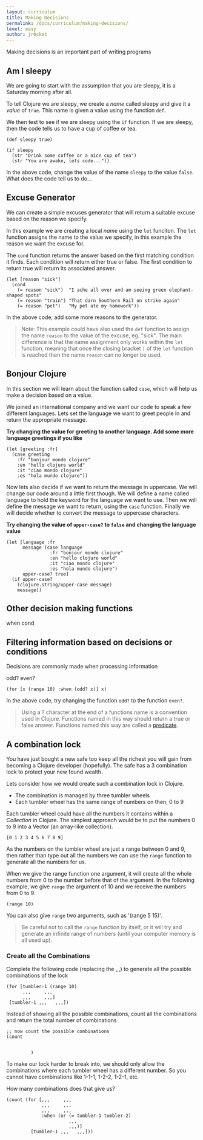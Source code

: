 ```yaml
---
layout: curriculum
title: Making Decisions 
permalink: /docs/curriculum/making-decisions/
level: easy
author: jr0cket
---
```


Making decisions is an important part of writing programs


## Am I sleepy

We are going to start with the assumption that you are sleepy, it is a Saturday morning after all.

To tell Clojure we are sleepy, we create a _name_ called sleepy and give it a _value_ of `true`.  This name is given a value using the function `def`.

We then test to see if we are sleepy using the `if` function.  If we are sleepy, then the code tells us to have a cup of coffee or tea.

~~~klipse
(def sleepy true)

(if sleepy
  (str "Drink some coffee or a nice cup of tea")
  (str "You are awake, lets code..."))
~~~

In the above code, change the value of the name `sleepy` to the value `false`.  What does the code tell us to do...



## Excuse Generator

We can create a simple excuses generator that will return a suitable excuse based on the reason we specify.

In this example we are creating a local _name_ using the `let` funciton.  The `let` function assigns the name to the value we specify, in this example the reason we want the excuse for.

The `cond` function returns the answer based on the first matching condition it finds.  Each condition will return either true or false.  The first condition to return true will return its associated answer. 

~~~klipse
(let [reason "sick"]
  (cond
    (= reason "sick")  "I ache all over and am seeing green elephant-shaped spots"
    (= reason "train") "That darn Southern Rail on strike again"
    (= reason "pet")   "My pet ate my homework"))
~~~

In the above code, add some more reasons to the generator.

> Note: This example could have also used the `def` function to assign the name `reason` to the value of the excuse, eg. "sick".  The main difference is that the name assignment only works within the `let` function, meaning that once the closing bracket `)` of the `let` function is reached then the name `reason` can no longer be used. 



## Bonjour Clojure

In this section we will learn about the function called `case`, which will help us make a decision based on a value.

We joined an international company and we want our code to speak a few different languages.  Lets set the language we want to greet people in and return the appropriate message.

**Try changing the value for greeting to another language.  Add some more language greetings if you like**

~~~klipse
(let [greeting :fr]
  (case greeting
    :fr "bonjour monde clojure"
    :en "hello clojure world"
    :it "ciao mondo clojure"
    :es "hola mundo clojure"))
~~~


Now lets also decide if we want to return the message in uppercase.  We will change our code around a little first though.  We will define a name called language to hold the keyword for the language we want to use.  Then we will define the message we want to return, using the `case` function.  Finally we will decide whether to convert the message to uppercase characters.

**Try changing the value of `upper-case?` to `false` and changing the language value**

~~~klipse
(let [language :fr
      message (case language
                :fr "bonjour monde clojure"
                :en "hello clojure world"
                :it "ciao mondo clojure"
                :es "hola mundo clojure")
      upper-case? true]
  (if upper-case?
    (clojure.string/upper-case message)
    message))
~~~


## Other decision making functions


when
cond





## Filtering information based on decisions or conditions 

Decisions are commonly made when processing information

odd?
even?

~~~klipse
(for [x (range 10) :when (odd? x)] x)
~~~

In the above code, try changing the function `odd?` to the function `even?`.

> Using a ? character at the end of a functions name is a convention used in Clojure.  Functions named in this way should return a true or false answer.  Functions named this way are called a [predicate](https://en.wikipedia.org/wiki/Predicate_(mathematical_logic)).



## A combination lock 

You have just bought a new safe too keep all the richest you will gain from becoming a Clojure developer (hopefully).  The safe has a 3 combination lock to protect your new found wealth.

Lets consider how we would create such a combination lock in Clojure.

- The combination is managed by three tumbler wheels
- Each tumbler wheel has the same range of numbers on then, 0 to 9

Each tumbler wheel could have all the numbers it contains within a _Collection_ in Clojure.  The simplest approach would be to put the numbers 0 to 9 into a Vector (an array-like collection).

~~~klipse
[0 1 2 3 4 5 6 7 8 9]
~~~

As the numbers on the tumbler wheel are just a range between 0 and 9, then rather than type out all the numbers we can use the `range` function to generate all the numbers for us.  

When we give the range function one argument, it will create all the whole numbers from 0 to the number before that of the argument.  In the following example, we give `range` the argument of 10 and we receive the numbers from 0 to 9. 

~~~klipse
(range 10)
~~~

You can also give `range` two arguments, such as '(range 5 15)'.

> Be careful not to call the `range` function by itself, or it will try and generate an infinite range of numbers (until your computer memory is all used up).


### Create all the Combinations

Complete the following code (replacing the ,,,) to generate all the possible combinations of the lock

~~~klipse
(for [tumbler-1 (range 10)
      ,,,     ,,,
      ,,,     ,,,]
 [tumbler-1 ,,,   ,,,])
~~~

Instead of showing all the possible combinations, count all the combinations and return the total number of combinations

~~~klipse
;; now count the possible combinations
(count 
       
       
         )
~~~

To make our lock harder to break into, we should only allow the combinations where each tumbler wheel has a different number.  So you cannot have combinations like 1-1-1, 1-2-2, 1-2-1, etc.

How many combinations does that give us? 

~~~klipse
(count (for [,,,     ,,,
             ,,,     ,,,
             ,,,     ,,,
             :when (or (= tumbler-1 tumbler-2)
                       ,,,
                       ,,,)]
         [tumbler-1 ,,,   ,,,]))
~~~

